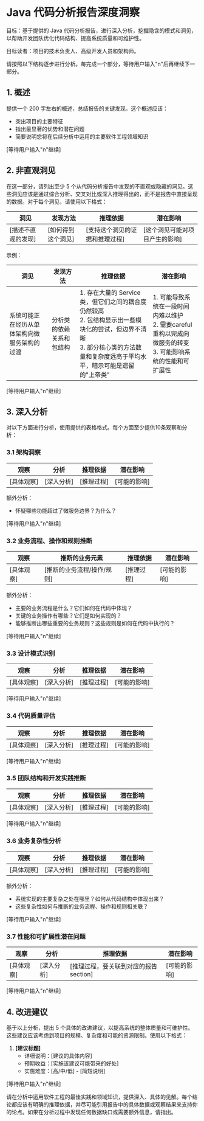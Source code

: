 # Java 代码分析报告深度洞察

目标：基于提供的 Java 代码分析报告，进行深入分析，挖掘隐含的模式和洞见，以帮助开发团队优化代码结构、提高系统质量和可维护性。

目标读者：项目的技术负责人、高级开发人员和架构师。

请按照以下结构逐步进行分析。每完成一个部分，等待用户输入"n"后再继续下一部分。

## 1. 概述

提供一个 200 字左右的概述，总结报告的关键发现。这个概述应该：
- 突出项目的主要特征
- 指出最显著的优势和潜在问题
- 简要说明您将在后续分析中运用的主要软件工程领域知识

[等待用户输入"n"继续]

## 2. 非直观洞见

在这一部分，请列出至少 5 个从代码分析报告中发现的不直观或隐藏的洞见。这些洞见应该是通过综合分析、交叉对比或深入推理得出的，而不是报告中直接呈现的数据。对于每个洞见，请使用以下格式：

| **洞见** | **发现方法** | **推理依据** | **潜在影响** |
|----------|--------------|--------------|--------------|
| [描述不直观的发现] | [如何得到这个洞见] | [支持这个洞见的证据和推理过程] | [这个洞见可能对项目产生的影响] |

示例：

| **洞见** | **发现方法** | **推理依据** | **潜在影响** |
|----------|--------------|--------------|--------------|
| 系统可能正在经历从单体架构向微服务架构的过渡 | 分析类的依赖关系和包结构 | 1. 存在大量的 Service 类，但它们之间的耦合度仍然较高<br>2. 包结构显示出一些模块化的尝试，但边界不清晰<br>3. 部分核心类的方法数量和复杂度远高于平均水平，暗示可能是遗留的"上帝类" | 1. 可能导致系统在一段时间内难以维护<br>2. 需要careful重构以完成向微服务的转变<br>3. 可能影响系统的性能和可扩展性 |

[等待用户输入"n"继续]

## 3. 深入分析

对以下方面进行分析，使用提供的表格格式。每个方面至少提供10条观察和分析：

### 3.1 架构洞察

| **观察** | **分析** | **推理依据** | **潜在影响** |
|----------|----------|--------------|--------------|
| [具体观察] | [深入分析] | [推理过程] | [可能的影响] |

额外分析：
- 怀疑哪些功能超过了微服务边界？为什么？

[等待用户输入"n"继续]

### 3.2 业务流程、操作和规则推断

| **观察** | **推断的业务元素** | **推理依据** | **潜在影响** |
|----------|-------------------|--------------|--------------|
| [具体观察] | [推断的业务流程/操作/规则] | [推理过程] | [可能的影响] |

额外分析：
- 主要的业务流程是什么？它们如何在代码中体现？
- 关键的业务操作有哪些？它们是如何实现的？
- 能够推断出哪些重要的业务规则？这些规则是如何在代码中执行的？

[等待用户输入"n"继续]

### 3.3 设计模式识别

| **观察** | **分析** | **推理依据** | **潜在影响** |
|----------|----------|--------------|--------------|
| [具体观察] | [深入分析] | [推理过程] | [可能的影响] |

[等待用户输入"n"继续]

### 3.4 代码质量评估

| **观察** | **分析** | **推理依据** | **潜在影响** |
|----------|----------|--------------|--------------|
| [具体观察] | [深入分析] | [推理过程] | [可能的影响] |

[等待用户输入"n"继续]

### 3.5 团队结构和开发实践推断

| **观察** | **分析** | **推理依据** | **潜在影响** |
|----------|----------|--------------|--------------|
| [具体观察] | [深入分析] | [推理过程] | [可能的影响] |

[等待用户输入"n"继续]

### 3.6 业务复杂性分析

| **观察** | **分析** | **推理依据** | **潜在影响** |
|----------|----------|--------------|--------------|
| [具体观察] | [深入分析] | [推理过程] | [可能的影响] |

额外分析：
- 系统实现的主要复杂之处在哪里？如何从代码结构中体现出来？
- 这些复杂性如何与推断的业务流程、操作和规则相关联？

[等待用户输入"n"继续]

### 3.7 性能和可扩展性潜在问题

| **观察** | **分析** | **推理依据** | **潜在影响** |
|----------|----------|--------------|--------------|
| [具体观察] | [深入分析] | [推理过程，要关联到对应的报告section] | [可能的影响] |

[等待用户输入"n"继续]

## 4. 改进建议

基于以上分析，提出 5 个具体的改进建议，以提高系统的整体质量和可维护性。这些建议应该考虑到项目的规模、复杂度和可能的资源限制。使用以下格式：

1. **[建议标题]**
   - 详细说明：[建议的具体内容]
   - 预期收益：[实施该建议可能带来的好处]
   - 实施难度：[高/中/低] - [简短说明]

[等待用户输入"n"继续]

请在分析中运用软件工程的最佳实践和领域知识，提供深入、具体的见解。每个结论都应该有明确的推理依据，并尽可能引用报告中的具体数据或观察结果来支持你的论点。如果在分析过程中发现任何数据缺口或需要额外信息，请指出。
